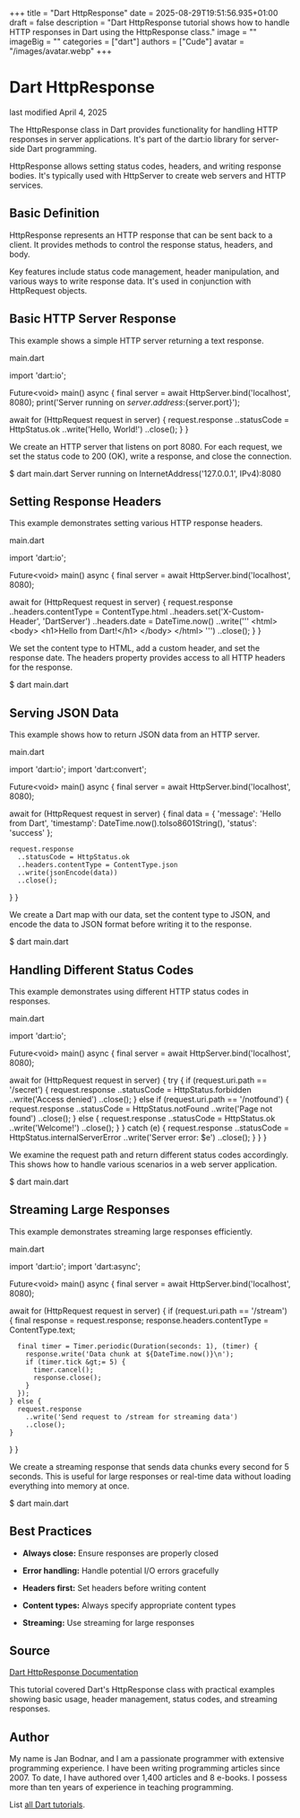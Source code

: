 +++
title = "Dart HttpResponse"
date = 2025-08-29T19:51:56.935+01:00
draft = false
description = "Dart HttpResponse tutorial shows how to handle HTTP responses in Dart using the HttpResponse class."
image = ""
imageBig = ""
categories = ["dart"]
authors = ["Cude"]
avatar = "/images/avatar.webp"
+++

# Dart HttpResponse

last modified April 4, 2025

The HttpResponse class in Dart provides functionality for handling
HTTP responses in server applications. It's part of the dart:io
library for server-side Dart programming.

HttpResponse allows setting status codes, headers, and writing response bodies.
It's typically used with HttpServer to create web servers and HTTP services.

## Basic Definition

HttpResponse represents an HTTP response that can be sent back to
a client. It provides methods to control the response status, headers, and body.

Key features include status code management, header manipulation, and various
ways to write response data. It's used in conjunction with HttpRequest objects.

## Basic HTTP Server Response

This example shows a simple HTTP server returning a text response.

main.dart
  

import 'dart:io';

Future&lt;void&gt; main() async {
  final server = await HttpServer.bind('localhost', 8080);
  print('Server running on ${server.address}:${server.port}');

  await for (HttpRequest request in server) {
    request.response
      ..statusCode = HttpStatus.ok
      ..write('Hello, World!')
      ..close();
  }
}

We create an HTTP server that listens on port 8080. For each request, we set
the status code to 200 (OK), write a response, and close the connection.

$ dart main.dart
Server running on InternetAddress('127.0.0.1', IPv4):8080

## Setting Response Headers

This example demonstrates setting various HTTP response headers.

main.dart
  

import 'dart:io';

Future&lt;void&gt; main() async {
  final server = await HttpServer.bind('localhost', 8080);
  
  await for (HttpRequest request in server) {
    request.response
      ..headers.contentType = ContentType.html
      ..headers.set('X-Custom-Header', 'DartServer')
      ..headers.date = DateTime.now()
      ..write('''
        &lt;html&gt;
          &lt;body&gt;
            &lt;h1&gt;Hello from Dart!&lt;/h1&gt;
          &lt;/body&gt;
        &lt;/html&gt;
      ''')
      ..close();
  }
}

We set the content type to HTML, add a custom header, and set the response date.
The headers property provides access to all HTTP headers for the response.

$ dart main.dart

## Serving JSON Data

This example shows how to return JSON data from an HTTP server.

main.dart
  

import 'dart:io';
import 'dart:convert';

Future&lt;void&gt; main() async {
  final server = await HttpServer.bind('localhost', 8080);
  
  await for (HttpRequest request in server) {
    final data = {
      'message': 'Hello from Dart',
      'timestamp': DateTime.now().toIso8601String(),
      'status': 'success'
    };
    
    request.response
      ..statusCode = HttpStatus.ok
      ..headers.contentType = ContentType.json
      ..write(jsonEncode(data))
      ..close();
  }
}

We create a Dart map with our data, set the content type to JSON, and encode
the data to JSON format before writing it to the response.

$ dart main.dart

## Handling Different Status Codes

This example demonstrates using different HTTP status codes in responses.

main.dart
  

import 'dart:io';

Future&lt;void&gt; main() async {
  final server = await HttpServer.bind('localhost', 8080);
  
  await for (HttpRequest request in server) {
    try {
      if (request.uri.path == '/secret') {
        request.response
          ..statusCode = HttpStatus.forbidden
          ..write('Access denied')
          ..close();
      } else if (request.uri.path == '/notfound') {
        request.response
          ..statusCode = HttpStatus.notFound
          ..write('Page not found')
          ..close();
      } else {
        request.response
          ..statusCode = HttpStatus.ok
          ..write('Welcome!')
          ..close();
      }
    } catch (e) {
      request.response
        ..statusCode = HttpStatus.internalServerError
        ..write('Server error: $e')
        ..close();
    }
  }
}

We examine the request path and return different status codes accordingly.
This shows how to handle various scenarios in a web server application.

$ dart main.dart

## Streaming Large Responses

This example demonstrates streaming large responses efficiently.

main.dart
  

import 'dart:io';
import 'dart:async';

Future&lt;void&gt; main() async {
  final server = await HttpServer.bind('localhost', 8080);
  
  await for (HttpRequest request in server) {
    if (request.uri.path == '/stream') {
      final response = request.response;
      response.headers.contentType = ContentType.text;
      
      final timer = Timer.periodic(Duration(seconds: 1), (timer) {
        response.write('Data chunk at ${DateTime.now()}\n');
        if (timer.tick &gt;= 5) {
          timer.cancel();
          response.close();
        }
      });
    } else {
      request.response
        ..write('Send request to /stream for streaming data')
        ..close();
    }
  }
}

We create a streaming response that sends data chunks every second for 5 seconds.
This is useful for large responses or real-time data without loading everything
into memory at once.

$ dart main.dart

## Best Practices

- **Always close:** Ensure responses are properly closed

- **Error handling:** Handle potential I/O errors gracefully

- **Headers first:** Set headers before writing content

- **Content types:** Always specify appropriate content types

- **Streaming:** Use streaming for large responses

## Source

[Dart HttpResponse Documentation](https://api.dart.dev/stable/dart-io/HttpResponse-class.html)

This tutorial covered Dart's HttpResponse class with practical examples showing
basic usage, header management, status codes, and streaming responses.

## Author

My name is Jan Bodnar, and I am a passionate programmer with extensive
programming experience. I have been writing programming articles since 2007.
To date, I have authored over 1,400 articles and 8 e-books. I possess more
than ten years of experience in teaching programming.

List [all Dart tutorials](/dart/).